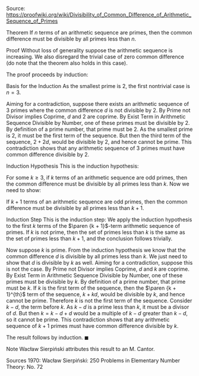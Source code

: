 # 

Source: https://proofwiki.org/wiki/Divisibility_of_Common_Difference_of_Arithmetic_Sequence_of_Primes



Theorem
If $n$ terms of an arithmetic sequence are primes, then the common difference must be divisible by all primes less than $n$.


Proof
Without loss of generality suppose the arithmetic sequence is increasing.
We also disregard the trivial case of zero common difference (do note that the theorem also holds in this case).

The proof proceeds by induction:

Basis for the Induction
As the smallest prime is $2$, the first nontrivial case is $n = 3$.

Aiming for a contradiction, suppose there exists an arithmetic sequence of $3$ primes where the common difference $d$ is not divisible by $2$.
By Prime not Divisor implies Coprime, $d$ and $2$ are coprime.
By Exist Term in Arithmetic Sequence Divisible by Number, one of these primes must be divisible by $2$.
By definition of a prime number, that prime must be $2$.
As the smallest prime is $2$, it must be the first term of the sequence.
But then the third term of the sequence, $2 + 2 d$, would be divisible by $2$, and hence cannot be prime.
This contradiction shows that any arithmetic sequence of $3$ primes must have common difference divisible by $2$.


Induction Hypothesis
This is the induction hypothesis:

For some $k \ge 3$, if $k$ terms of an arithmetic sequence are odd primes, then the common difference must be divisible by all primes less than $k$.
Now we need to show:

If $k + 1$ terms of an arithmetic sequence are odd primes, then the common difference must be divisible by all primes less than $k + 1$.


Induction Step
This is the induction step:
We apply the induction hypothesis to the first $k$ terms of the $\paren {k + 1}$-term arithmetic sequence of primes.
If $k$ is not prime, then the set of primes less than $k$ is the same as the set of primes less than $k + 1$, and the conclusion follows trivially.

Now suppose $k$ is prime.
From the induction hypothesis we know that the common difference $d$ is divisible by all primes less than $k$.
We just need to show that $d$ is divisible by $k$ as well.
Aiming for a contradiction, suppose this is not the case.
By Prime not Divisor implies Coprime, $d$ and $k$ are coprime.
By Exist Term in Arithmetic Sequence Divisible by Number, one of these primes must be divisible by $k$.
By definition of a prime number, that prime must be $k$.
If $k$ is the first term of the sequence, then the $\paren {k + 1}^{th}$ term of the sequence, $k + k d$, would be divisible by $k$, and hence cannot be prime.
Therefore $k$ is not the first term of the sequence.
Consider $k - d$, the term before $k$.
As $k - d$ is a prime less than $k$, it must be a divisor of $d$.
But then $k = k - d + d$ would be a multiple of $k - d$ greater than $k - d$, so it cannot be prime.
This contradiction shows that any arithmetic sequence of $k + 1$ primes must have common difference divisible by $k$.

The result follows by induction.
$\blacksquare$


Note
Wacław Sierpiński attributes this result to an M. Cantor.

Sources
1970: Wacław Sierpiński: 250 Problems in Elementary Number Theory: No. $72$




